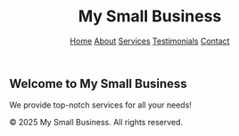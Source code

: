 <!DOCTYPE html>
<html lang="en">
<head>
  <meta charset="UTF-8">
  <title>My Small Business</title>
  <link rel="stylesheet" href="style.css">
</head>
<body>
  <header>
    <h1>My Small Business</h1>
    <nav>
      <a href="index.html">Home</a>
      <a href="about.html">About</a>
      <a href="services.html">Services</a>
      <a href="testimonials.html">Testimonials</a>
      <a href="contact.html">Contact</a>
    </nav>
  </header>

  <main>
    <h2>Welcome to My Small Business</h2>
    <p>We provide top-notch services for all your needs!</p>
  </main>

  <footer>
    <p>&copy; 2025 My Small Business. All rights reserved.</p>
  </footer>
</body>
</html>
